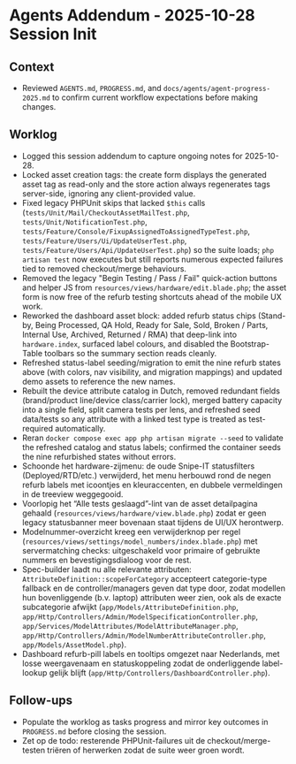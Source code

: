 # Agents Addendum - 2025-10-28 Session Init

## Context
- Reviewed `AGENTS.md`, `PROGRESS.md`, and `docs/agents/agent-progress-2025.md` to confirm current workflow expectations before making changes.

## Worklog
- Logged this session addendum to capture ongoing notes for 2025-10-28.
- Locked asset creation tags: the create form displays the generated asset tag as read-only and the store action always regenerates tags server-side, ignoring any client-provided value.
- Fixed legacy PHPUnit skips that lacked `$this` calls (`tests/Unit/Mail/CheckoutAssetMailTest.php`, `tests/Unit/NotificationTest.php`, `tests/Feature/Console/FixupAssignedToAssignedTypeTest.php`, `tests/Feature/Users/Ui/UpdateUserTest.php`, `tests/Feature/Users/Api/UpdateUserTest.php`) so the suite loads; `php artisan test` now executes but still reports numerous expected failures tied to removed checkout/merge behaviours.
- Removed the legacy "Begin Testing / Pass / Fail" quick-action buttons and helper JS from `resources/views/hardware/edit.blade.php`; the asset form is now free of the refurb testing shortcuts ahead of the mobile UX work.
- Reworked the dashboard asset block: added refurb status chips (Stand-by, Being Processed, QA Hold, Ready for Sale, Sold, Broken / Parts, Internal Use, Archived, Returned / RMA) that deep-link into `hardware.index`, surfaced label colours, and disabled the Bootstrap-Table toolbars so the summary section reads cleanly.
- Refreshed status-label seeding/migration to emit the nine refurb states above (with colors, nav visibility, and migration mappings) and updated demo assets to reference the new names.
- Rebuilt the device attribute catalog in Dutch, removed redundant fields (brand/product line/device class/carrier lock), merged battery capacity into a single field, split camera tests per lens, and refreshed seed data/tests so any attribute with a linked test type is treated as test-required automatically.
- Reran `docker compose exec app php artisan migrate --seed` to validate the refreshed catalog and status labels; confirmed the container seeds the nine refurbished states without errors.
- Schoonde het hardware-zijmenu: de oude Snipe-IT statusfilters (Deployed/RTD/etc.) verwijderd, het menu herbouwd rond de negen refurb labels met icoontjes en kleuraccenten, en dubbele vermeldingen in de treeview weggegooid.
- Voorlopig het “Alle tests geslaagd”-lint van de asset detailpagina gehaald (`resources/views/hardware/view.blade.php`) zodat er geen legacy statusbanner meer bovenaan staat tijdens de UI/UX herontwerp.
- Modelnummer-overzicht kreeg een verwijderknop per regel (`resources/views/settings/model_numbers/index.blade.php`) met servermatching checks: uitgeschakeld voor primaire of gebruikte nummers en bevestigingsdialoog voor de rest.
- Spec-builder laadt nu alle relevante attributen: `AttributeDefinition::scopeForCategory` accepteert categorie-type fallback en de controller/managers geven dat type door, zodat modellen hun bovenliggende (b.v. laptop) attributen weer zien, ook als de exacte subcategorie afwijkt (`app/Models/AttributeDefinition.php`, `app/Http/Controllers/Admin/ModelSpecificationController.php`, `app/Services/ModelAttributes/ModelAttributeManager.php`, `app/Http/Controllers/Admin/ModelNumberAttributeController.php`, `app/Models/AssetModel.php`).
- Dashboard refurb-pill labels en tooltips omgezet naar Nederlands, met losse weergavenaam en statuskoppeling zodat de onderliggende label-lookup gelijk blijft (`app/Http/Controllers/DashboardController.php`).

## Follow-ups
- Populate the worklog as tasks progress and mirror key outcomes in `PROGRESS.md` before closing the session.
- Zet op de todo: resterende PHPUnit-failures uit de checkout/merge-testen triëren of herwerken zodat de suite weer groen wordt.
